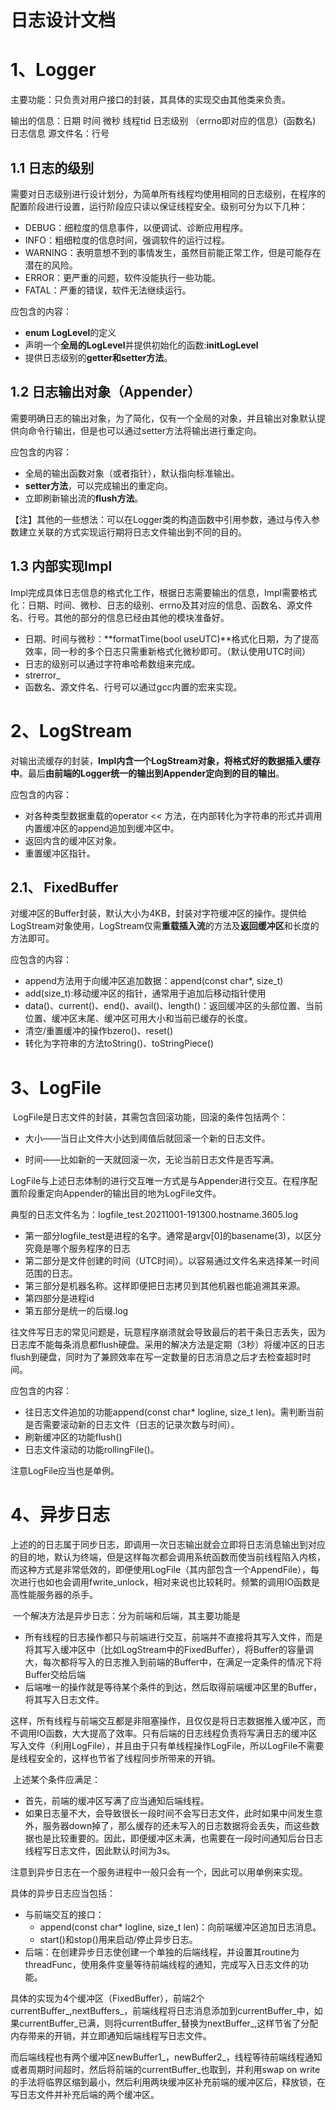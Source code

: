 # 日志设计文档

# 1、Logger

主要功能：只负责对用户接口的封装，其具体的实现交由其他类来负责。

输出的信息：日期  时间  微秒  线程tid  日志级别 （errno即对应的信息）(函数名)   日志信息  源文件名：行号



## 1.1 日志的级别

​		需要对日志级别进行设计划分，为简单所有线程均使用相同的日志级别，在程序的配置阶段进行设置，运行阶段应只读以保证线程安全。级别可分为以下几种：

- DEBUG：细粒度的信息事件，以便调试、诊断应用程序。
- INFO：粗细粒度的信息时间，强调软件的运行过程。
- WARNING：表明意想不到的事情发生，虽然目前能正常工作，但是可能存在潜在的风险。
- ERROR：更严重的问题，软件没能执行一些功能。
- FATAL：严重的错误，软件无法继续运行。

应包含的内容：

- **enum LogLevel**的定义
- 声明一个**全局的LogLevel**并提供初始化的函数:**initLogLevel**
- 提供日志级别的**getter和setter方法**。



## 1.2 日志输出对象（Appender）

​		需要明确日志的输出对象，为了简化，仅有一个全局的对象，并且输出对象默认提供向命令行输出，但是也可以通过setter方法将输出进行重定向。

应包含的内容：

- 全局的输出函数对象（或者指针），默认指向标准输出。
- **setter方法**，可以完成输出的重定向。
- 立即刷新输出流的**flush方法**。



【注】其他的一些想法：可以在Logger类的构造函数中引用参数，通过与传入参数建立关联的方式实现运行期将日志文件输出到不同的目的。



## 1.3 内部实现Impl

​		Impl完成具体日志信息的格式化工作，根据日志需要输出的信息，Impl需要格式化：日期、时间、微秒、日志的级别、errno及其对应的信息、函数名、源文件名、行号。其他的部分的信息已经由其他的模块准备好。

- 日期、时间与微秒：**formatTime(bool useUTC)**格式化日期，为了提高效率，同一秒的多个日志只需重新格式化微秒即可。（默认使用UTC时间）
- 日志的级别可以通过字符串哈希数组来完成。
- strerror_
- 函数名、源文件名、行号可以通过gcc内置的宏来实现。



# 2、LogStream

​		对输出流缓存的封装，**Impl内含一个LogStream对象，将格式好的数据插入缓存中**。最后**由前端的Logger统一的输出到Appender定向到的目的输出**。



应包含的内容：

- 对各种类型数据重载的operator << 方法，在内部转化为字符串的形式并调用内置缓冲区的append追加到缓冲区中。
- 返回内含的缓冲区对象。
- 重置缓冲区指针。



## 2.1、 FixedBuffer

​		对缓冲区的Buffer封装，默认大小为4KB，封装对字符缓冲区的操作。提供给LogStream对象使用，LogStream仅需**重载插入流**的方法及**返回缓冲区**和长度的方法即可。



应包含的内容：

- append方法用于向缓冲区追加数据：append(const char*, size_t)
- add(size_t):移动缓冲区的指针，通常用于追加后移动指针使用
- data()、current()、end()、avail()、length()：返回缓冲区的头部位置、当前位置、缓冲区末尾、缓冲区可用大小和当前已缓存的长度。
- 清空/重置缓冲的操作bzero()、reset()
- 转化为字符串的方法toString()、toStringPiece()



# 3、LogFile

​		LogFile是日志文件的封装，其需包含回滚功能，回滚的条件包括两个：

- 大小——当日止文件大小达到阈值后就回滚一个新的日志文件。

- 时间——比如新的一天就回滚一次，无论当前日志文件是否写满。

LogFile与上述日志体制的进行交互唯一方式是与Appender进行交互。在程序配置阶段重定向Appender的输出目的地为LogFile文件。

​		典型的日志文件名为：logfile_test.20211001-191300.hostname.3605.log

- 第一部分logfile_test是进程的名字。通常是argv[0]的basename(3)，以区分究竟是哪个服务程序的日志
- 第二部分是文件创建的时间（UTC时间）。以容易通过文件名来选择某一时间范围的日志。
- 第三部分是机器名称。这样即便把日志拷贝到其他机器也能追溯其来源。
- 第四部分是进程id
- 第五部分是统一的后缀.log

往文件写日志的常见问题是，玩意程序崩溃就会导致最后的若干条日志丢失，因为日志库不能每条消息都flush硬盘。采用的解决方法是定期（3秒）将缓冲区的日志flush到硬盘，同时为了兼顾效率在写一定数量的日志消息之后才去检查超时时间。



应包含的内容：

- 往日志文件追加的功能append(const char* logline, size_t len)。需判断当前是否需要滚动新的日志文件（日志的记录次数与时间）。
- 刷新缓冲区的功能flush()
- 日志文件滚动的功能rollingFile()。

注意LogFile应当也是单例。





# 4、异步日志

​		上述的的日志属于同步日志，即调用一次日志输出就会立即将日志消息输出到对应的目的地，默认为终端，但是这样每次都会调用系统函数而使当前线程陷入内核，而这种方式是非常低效的，即便使用LogFile（其内部包含一个AppendFile），每次进行也如也会调用fwrite_unlock，相对来说也比较耗时。频繁的调用IO函数是高性能服务器的杀手。

​		一个解决方法是异步日志：分为前端和后端，其主要功能是

- 所有线程的日志操作都只与前端进行交互，前端并不直接将其写入文件，而是将其写入缓冲区中（比如LogStream中的FixedBuffer），将Buffer的容量调大，每次都将写入的日志推入到前端的Buffer中，在满足一定条件的情况下将Buffer交给后端
- 后端唯一的操作就是等待某个条件的到达，然后取得前端缓冲区里的Buffer，将其写入日志文件。

这样，所有线程与前端交互都是非阻塞操作，且仅仅是将日志数据推入缓冲区，而不调用IO函数，大大提高了效率。只有后端的日志线程负责将写满日志的缓冲区写入文件（利用LogFile），并且由于只有单线程操作LogFile，所以LogFile不需要是线程安全的，这样也节省了线程同步所带来的开销。

​		上述某个条件应满足：

- 首先，前端的缓冲区写满了应当通知后端线程。
- 如果日志量不大，会导致很长一段时间不会写日志文件，此时如果中间发生意外，服务器down掉了，那么缓存的还未写入的日志数据将会丢失，而这些数据也是比较重要的。因此，即便缓冲区未满，也需要在一段时间通知后台日志线程写日志文件，因此默认时间为3s。

注意到异步日志在一个服务进程中一般只会有一个，因此可以用单例来实现。



具体的异步日志应当包括：

- 与前端交互的接口：
  - append(const char* logline, size_t len)：向前端缓冲区追加日志消息。
  - start()和stop()用来启动/停止异步日志。
- 后端：在创建异步日志使创建一个单独的后端线程，并设置其routine为threadFunc，使用条件变量等待前端线程的通知，完成写入日志文件的功能。



​		具体的实现为4个缓冲区（FixedBuffer<kLargeBufferSize>），前端2个currentBuffer\_,nextBuffers\_，前端线程将日志消息添加到currentBuffer\_中，如果currentBuffer\_已满，则将currentBuffer\_替换为nextBuffer\_,这样节省了分配内存带来的开销，并立即通知后端线程写日志文件。

​		而后端线程也有两个缓冲区newBuffer1\_，newBuffer2\_，线程等待前端线程通知或者周期时间超时，然后将前端的currentBuffer\_也取到，并利用swap on write的手法将临界区缩到最小，然后利用两块缓冲区补充前端的缓冲区后，释放锁，在写日志文件并补充后端的两个缓冲区。

